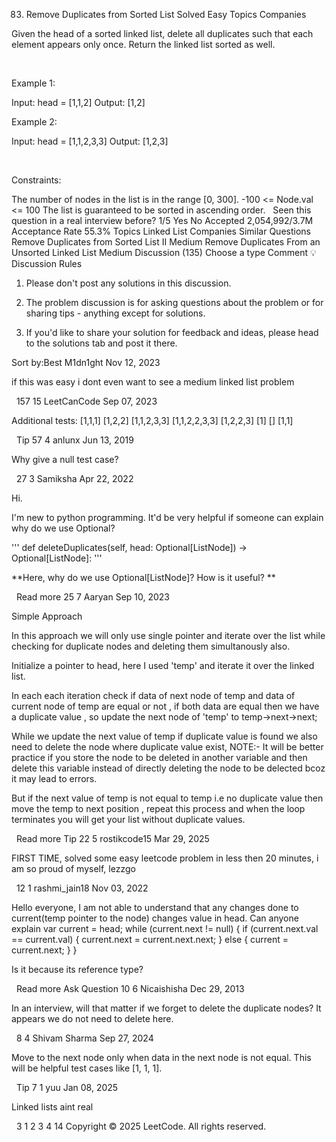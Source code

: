 83. Remove Duplicates from Sorted List
Solved
Easy
Topics
Companies

Given the head of a sorted linked list, delete all duplicates such that each element appears only once. Return the linked list sorted as well.

 

Example 1:

Input: head = [1,1,2]
Output: [1,2]


Example 2:

Input: head = [1,1,2,3,3]
Output: [1,2,3]


 

Constraints:

The number of nodes in the list is in the range [0, 300].
-100 <= Node.val <= 100
The list is guaranteed to be sorted in ascending order.
 
Seen this question in a real interview before?
1/5
Yes
No
Accepted
2,054,992/3.7M
Acceptance Rate
55.3%
Topics
Linked List
Companies
Similar Questions
Remove Duplicates from Sorted List II
Medium
Remove Duplicates From an Unsorted Linked List
Medium
Discussion (135)
Choose a type
Comment
💡 Discussion Rules

1. Please don't post any solutions in this discussion.

2. The problem discussion is for asking questions about the problem or for sharing tips - anything except for solutions.

3. If you'd like to share your solution for feedback and ideas, please head to the solutions tab and post it there.

Sort by:Best
M1dn1ght
Nov 12, 2023

if this was easy i dont even want to see a medium linked list problem

 
157
15
LeetCanCode
Sep 07, 2023

Additional tests:
[1,1,1]
[1,2,2]
[1,1,2,3,3]
[1,1,2,2,3,3]
[1,2,2,3]
[1]
[]
[1,1]

 
Tip
57
4
anlunx
Jun 13, 2019

Why give a null test case?

 
27
3
Samiksha
Apr 22, 2022

Hi.

I'm new to python programming. It'd be very helpful if someone can explain why do we use Optional?

'''
def deleteDuplicates(self, head: Optional[ListNode]) -> Optional[ListNode]:
'''

**Here, why do we use Optional[ListNode]? How is it useful? **

 
Read more
25
7
Aaryan
Sep 10, 2023

Simple Approach

In this approach we will only use single pointer and iterate over the list while checking for duplicate nodes and deleting them simultanously also.

Initialize a pointer to head, here I used 'temp' and iterate it over the linked list.

In each each iteration check if data of next node of temp and data of current node of temp are equal or not , if both data are equal then we have a duplicate value , so update the next node of 'temp' to temp->next->next;

While we update the next value of temp if duplicate value is found we also need to delete the node where duplicate value exist, NOTE:- It will be better practice if you store the node to be deleted in another variable and then delete this variable instead of directly deleting the node to be delected bcoz it may lead to errors.

But if the next value of temp is not equal to temp i.e no duplicate value then move the temp to next position , repeat this process and when the loop terminates you will get your list without duplicate values.

 
Read more
Tip
22
5
rostikcode15
Mar 29, 2025

FIRST TIME, solved some easy leetcode problem in less then 20 minutes, i am so proud of myself, lezzgo

 
12
1
rashmi_jain18
Nov 03, 2022

Hello everyone, I am not able to understand that any changes done to current(temp pointer to the node) changes value in head. Can anyone explain
var current = head;
while (current.next != null) {
if (current.next.val == current.val) {
current.next = current.next.next;
}
else {
current = current.next;
}
}

Is it because its reference type?

 
Read more
Ask Question
10
6
Nicaishisha
Dec 29, 2013

In an interview, will that matter if we forget to delete the duplicate nodes? It appears we do not need to delete here.

 
8
4
Shivam Sharma
Sep 27, 2024

Move to the next node only when data in the next node is not equal.
This will be helpful test cases like [1, 1, 1].

 
Tip
7
1
yuu
Jan 08, 2025

Linked lists aint real

 
3
1
2
3
4
14
Copyright © 2025 LeetCode. All rights reserved.
